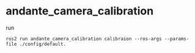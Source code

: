 # andante_camera_calibration
run
```
ros2 run andante_camera_calibration calibraion --ros-args --params-file ./config/default.
```